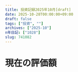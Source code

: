 ```yaml
---
title: 投資記録2025年10月[draft]
date: 2025-10-28T00:00:00+09:00
draft: false
tags: ["投資", ""]
archives: ["2025-10"]
n年日記: ["1028"]
slug: 741082
---
```

# 現在の評価額